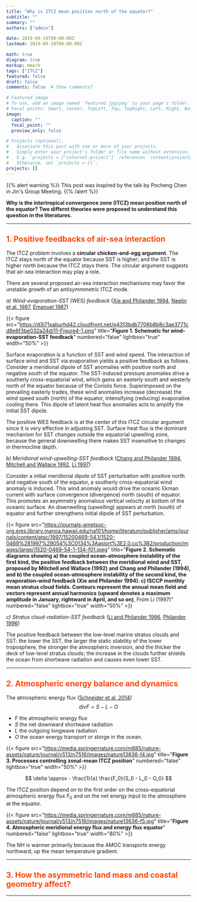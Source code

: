 ```yaml
---
title: "Why is ITCZ mean position north of the equator?"
subtitle: ""
summary: ""
authors: ["admin"]

date: 2019-09-18T00:00:00Z
lastmod: 2019-09-18T00:00:00Z

math: true
diagram: true
markup: mmark
tags: ["ITCZ"]
featured: false
draft: false
comments: false  # Show comments?

# Featured image
# To use, add an image named `featured.jpg/png` to your page's folder.
# Focal points: Smart, Center, TopLeft, Top, TopRight, Left, Right, BottomLeft, Bottom, BottomRight.
image:
  caption: ""
  focal_point: ""
  preview_only: false

# Projects (optional).
#   Associate this post with one or more of your projects.
#   Simply enter your project's folder or file name without extension.
#   E.g. `projects = ["internal-project"]` references `content/project/deep-learning/index.md`.
#   Otherwise, set `projects = []`.
projects: []
---
```

{{% alert warning %}}
This post was inspired by the talk by Pocheng Chen in Jin's Group Meeting.
{{% /alert %}}

**Why is the intertropical convergence zone (ITCZ) mean position north of the equator? Two differnt theories were proposed to understand this question in the literatures.**

----------------

## <span style="color:ORANGERED">1. Positive feedbacks of air-sea interaction </span>

The ITCZ problem involves a **circular chicken-and-egg argument**. The ITCZ stays north of the equator because SST is higher; and the SST is higher north because the ITCZ stays there. The circular argument suggests that air-sea interaction may play a role.

There are several proposed air-sea interaction mechanisms may favor the unstable growth of an antisymmmetric ITCZ mode.

_a) Wind-evaporation-SST (WES) feedback_ ([Xie and Philander 1994][Xie and Philander 1994], [Neelin et al. 1987][Neelin et al. 1987], [Emanuel 1987][Emanuel 1987])

{{< figure src="https://d3i71xaburhd42.cloudfront.net/e4313bdb7706b8b8c3ae3771cd8e6f3be032a24d/11-Figure4-1.png" title="**Figure 1. Schematic for wind-evaporation-SST feedback**" numbered="false" lightbox="true" width="50%" >}}

Surface evaporation is a function of SST and wind speed. The interaction of surface wind and SST via evaporation yields a positive feedback as follows. Consider a meridional dipole of SST anomalies with positive north and negative south of the equator. The SST-induced pressure anomalies drive a southerly cross-equatorial wind, which gains an easterly south and westerly north of the equator because of the Coriolis force. Superimposed on the prevailing easterly trades, these wind anomalies increase (decrease) the wind speed south (north) of the equator, intensifying (reducing) evaporative cooling there. This dipole of latent heat flux anomalies acts to amplify the initial SST dipole.

The positive WES feedback is at the center of this ITCZ circular argument since it is very effective in adjusting SST. Surface heat flux is the dominant mechanism for SST changes outside the equatorial upwelling zone, because the general downwelling there makes SST insensitive to changes in thermocline depth.

_b) Meridional wind-upwelling-SST feedback_ ([Chang and Philander 1994][Chang and Philander 1994], [Mitchell and Wallace 1992][Mitchell and Wallace 1992], [Li 1997][Li 1997])

Consider a initial meridional dipole of SST perturbation with positive north and negative south of the equator, a southerly cross-equatorial wind anomaly is induced. This wind anomaly would drive the oceanic Ekman current with surface convergence (divergence) north (south) of equator. This promotes an asymmetry anomalous vertical velocity at bottom of the oceanic surface. An downwelling (upwelling) appears at north (south) of equator and further strengthens initial dipole of SST perturbation.

{{< figure src="https://journals-ametsoc-org.eres.library.manoa.hawaii.edu/na101/home/literatum/publisher/ams/journals/content/atsc/1997/15200469-54.1/1520-0469%281997%29054%3C0134%3Aasiort%3E2.0.co%3B2/production/images/large/i1520-0469-54-1-134-f01.jpeg" title="**Figure 2. Schematic diagrams showing a) the coupled ocean–atmosphere instability of the first kind, the positive feedback between the meridional wind and SST, proposed by Mitchell and Wallace (1992) and Chang and Philander (1994), and b) the coupled ocean–atmosphere instability of the second kind, the evaporation–wind feedback (Xie and Philander 1994).  c) ISCCP monthly mean stratus cloud fields. Contours represent the annual mean field and vectors represent annual harmonics (upward denotes a maximum amplitude in January, rightward in April, and so on)**, From Li (1997)" numbered="false" lightbox="true" width="50%" >}}

_c) Stratus cloud-radiation-SST feedback_ ([Li and Philander 1996][Li and Philander 1996], [Philander 1996][Philander 1996])

The positive feedback between the low-level marine stratus clouds and SST: the lower the SST, the larger the static stability of the lower troposphere, the stronger the atmospheric inversion, and the thicker the deck of low-level stratus clouds; the increase in the clouds further shields the ocean from shortwave radiation and causes even lower SST.

----------------

## <span style="color:orangered">2. Atmospheric energy balance and dynamics </span>

The atmospheric energy flux ([Schneider et al. 2014](https://www.nature.com/articles/nature13636))
$$ div F = S - L - O $$

- $F$ the atmospheric energy flux
- $S$ the net downward shortwave radiation
- $L$ the outgoing longwave radiation
- $O$ the ocean energy transport or storge in the ocean.

{{< figure src="https://media.springernature.com/m685/nature-assets/nature/journal/v513/n7516/images/nature13636-f4.jpg" title="**Figure 3. Processes controlling zonal-mean ITCZ position**" numbered="false" lightbox="true"  width="50%" >}}


$$ \delta \approx - \frac{1}{a} \frac{F_0}{S_0 - L_0 - O_0} $$

The ITCZ position depend on to the first order on the cross-equatorial atmospheric energy flux $F_0$ and on the net energy input to the atmosphere at the equator.

{{< figure src="https://media.springernature.com/m685/nature-assets/nature/journal/v513/n7516/images/nature13636-f5.jpg" title="**Figure 4. Atmospheric meridional energy flux and energy flux equator**" numbered="false" lightbox="true"  width="80%" >}}

The NH is warmer primarily because the AMOC transports energy northward, up the mean temperature gradient.

----------------

## <span style="color:orangered">3. How the asymmetric land mass and coastal geometry affect? </span>



----------------

[Li 1997]: https://doi.org/10.1175/1520-0469(1997)054<0134:ASIORT>2.0.CO;2
[Xie and Philander 1994]: https://doi.org/10.1034/j.1600-0870.1994.t01-1-00001.x
[Li and Philander 1996]: https://doi.org/10.1175/1520-0442(1996)009<2986:OTACOT>2.0.CO;2
[Chang and Philander 1994]: https://doi.org/10.1175/1520-0469(1994)051<3627:ACOIOR>2.0.CO;2
[Emanuel 1987]: https://doi.org/10.1175/1520-0469(1987)044<2324:AASIMO>2.0.CO;2
[Neelin et al. 1987]: https://doi.org/10.1175/1520-0469%281987%29044<2341%3AEWFALF>2.0.CO%3B2
[Mitchell and Wallace 1992]: https://doi.org/10.1175/1520-0442(1992)005<1140:TACIEC>2.0.CO;2
[Philander 1996]: https://doi.org/10.1175/1520-0442(1996)009<2958:WTIIMN>2.0.CO;2
